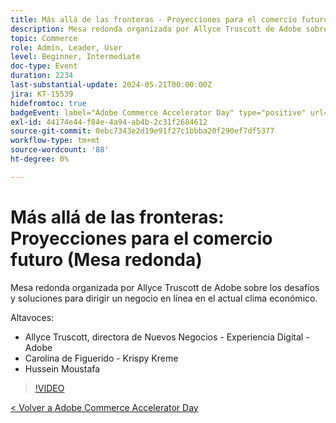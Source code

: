 ```yaml
---
title: Más allá de las fronteras - Proyecciones para el comercio futuro
description: Mesa redonda organizada por Allyce Truscott de Adobe sobre los desafíos y soluciones para dirigir un negocio en línea en el actual clima económico.
topic: Commerce
role: Admin, Leader, User
level: Beginner, Intermediate
doc-type: Event
duration: 2234
last-substantial-update: 2024-05-21T00:00:00Z
jira: KT-15539
hidefromtoc: true
badgeEvent: label="Adobe Commerce Accelerator Day" type="positive" url="https://experienceleague.adobe.com/en/docs/events/apac-commerce-recordings/2024/overview"
exl-id: 44174e44-f84e-4a94-ab4b-2c31f2684612
source-git-commit: 0ebc7343e2d19e91f27c1bbba20f290ef7df5377
workflow-type: tm+mt
source-wordcount: '88'
ht-degree: 0%

---
```


# Más allá de las fronteras: Proyecciones para el comercio futuro (Mesa redonda)

Mesa redonda organizada por Allyce Truscott de Adobe sobre los desafíos y soluciones para dirigir un negocio en línea en el actual clima económico.

Altavoces:

+ Allyce Truscott, directora de Nuevos Negocios - Experiencia Digital - Adobe
+ Carolina de Figuerido - Krispy Kreme
+ Hussein Moustafa

>[!VIDEO](https://video.tv.adobe.com/v/3429265/?learn=on)

[&lt; Volver a Adobe Commerce Accelerator Day](./overview.md)

